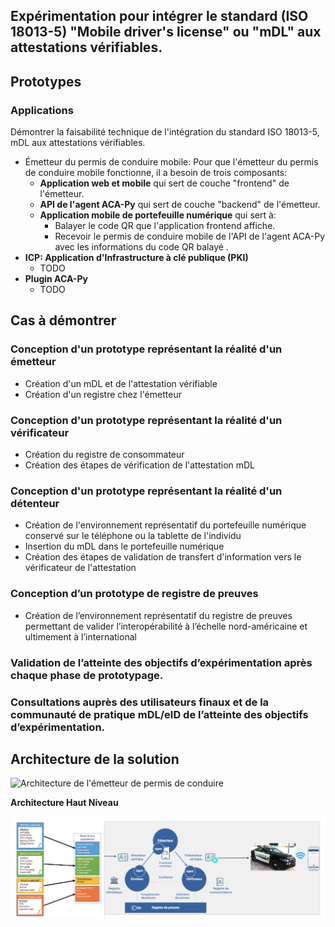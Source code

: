 ## Expérimentation pour intégrer le standard (ISO 18013-5) "Mobile driver's license" ou "mDL" aux attestations vérifiables.

## Prototypes

### Applications

Démontrer la faisabilité technique de l'intégration du standard ISO 18013-5, mDL aux attestations vérifiables.

- Émetteur du permis de conduire mobile: Pour que l'émetteur du permis de conduire mobile fonctionne, il a besoin de trois composants:
  - **Application web et mobile** qui sert de couche "frontend" de l'émetteur.
  - **API de l'agent ACA-Py** qui sert de couche "backend" de l'émetteur.
  - **Application mobile de portefeuille numérique** qui sert à:
    - Balayer le code QR que l'application frontend affiche.
    - Recevoir le permis de conduire mobile de l'API de l'agent ACA-Py avec les informations du code QR balayé .
- **ICP: Application d'Infrastructure à clé publique (PKI)**
  - TODO
- **Plugin ACA-Py**
  - TODO

## Cas à démontrer

### Conception d'un prototype représentant la réalité d'un émetteur
  - Création d'un mDL et de l'attestation vérifiable
  - Création d'un registre chez l'émetteur

### Conception d'un prototype représentant la réalité d'un vérificateur
  - Création du registre de consommateur
  - Création des étapes de vérification de l'attestation mDL

### Conception d'un prototype représentant la réalité d'un détenteur
  - Création de l'environnement représentatif du portefeuille numérique conservé sur le téléphone ou la tablette de l'individu
  - Insertion du mDL dans le portefeuille numérique
  - Création des étapes de validation de transfert d'information vers le vérificateur de l'attestation

### Conception d’un prototype de registre de preuves​
  - Création de l’environnement représentatif du registre de preuves permettant de valider l’interopérabilité à l’échelle nord-américaine et ultimement à l’international​

### Validation de l’atteinte des objectifs d’expérimentation après chaque phase de prototypage. ​

### Consultations auprès des utilisateurs finaux et de la communauté de pratique mDL/eID de l’atteinte des objectifs d’expérimentation. ​


## Architecture de la solution

![Architecture de l'émetteur de permis de conduire ](https://www.plantuml.com/plantuml/proxy?cache=no&fmt=svg&src=https://raw.githubusercontent.com/CQEN-QDCE/exp-mdl/prod/documentation/Architecture/Issuer.puml)

**Architecture Haut Niveau**

![Aperçu de l'écosystème du permis de conduire mobile](./images/architecture_haut_niveau.png)

